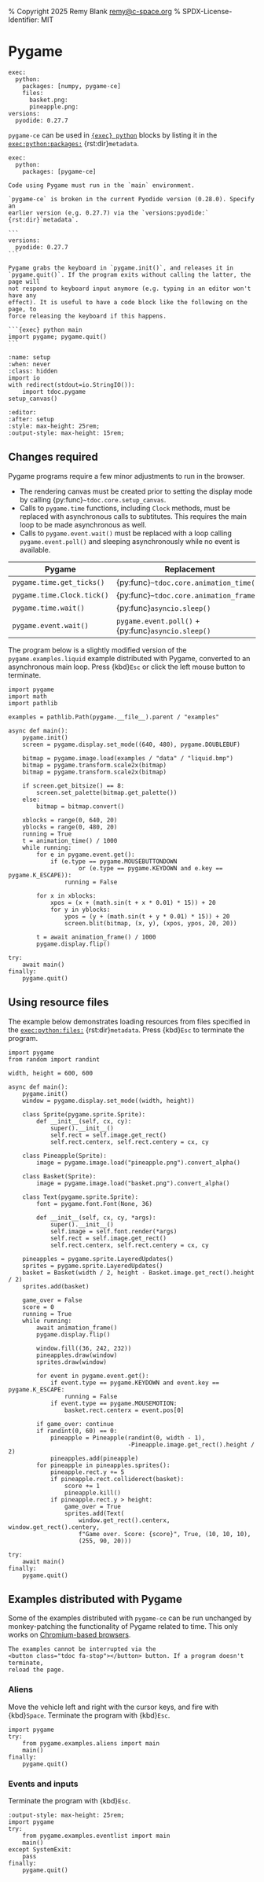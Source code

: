 % Copyright 2025 Remy Blank <remy@c-space.org>
% SPDX-License-Identifier: MIT

# Pygame

```{metadata}
exec:
  python:
    packages: [numpy, pygame-ce]
    files:
      basket.png:
      pineapple.png:
versions:
  pyodide: 0.27.7
```

`pygame-ce` can be used in [`{exec} python`](../../reference/exec.md#python)
blocks by listing it in the
[`exec:python:packages:`](../../reference/exec.md#python) {rst:dir}`metadata`.

```
exec:
  python:
    packages: [pygame-ce]
```

```{important}
Code using Pygame must run in the `main` environment.
```

````{warning}
`pygame-ce` is broken in the current Pyodide version (0.28.0). Specify an
earlier version (e.g. 0.27.7) via the `versions:pyodide:` {rst:dir}`metadata`.

```
versions:
  pyodide: 0.27.7
```
````

````{tip}
Pygame grabs the keyboard in `pygame.init()`, and releases it in
`pygame.quit()`. If the program exits without calling the latter, the page will
not respond to keyboard input anymore (e.g. typing in an editor won't have any
effect). It is useful to have a code block like the following on the page, to
force releasing the keyboard if this happens.

```{exec} python main
import pygame; pygame.quit()
```
````

```{exec} python
:name: setup
:when: never
:class: hidden
import io
with redirect(stdout=io.StringIO()):
    import tdoc.pygame
setup_canvas()
```

```{defaults} exec
:editor:
:after: setup
:style: max-height: 25rem;
:output-style: max-height: 15rem;
```

## Changes required

Pygame programs require a few minor adjustments to run in the browser.

- The rendering canvas must be created prior to setting the display mode by
  calling {py:func}`~tdoc.core.setup_canvas`.
- Calls to `pygame.time` functions, including `Clock` methods, must be replaced
  with asynchronous calls to subtitutes. This requires the main loop to be made
  asynchronous as well.
- Calls to `pygame.event.wait()` must be replaced with a loop calling
  `pygame.event.poll()` and sleeping asynchronously while no event is available.

| Pygame                     | Replacement                                        |
|----------------------------|----------------------------------------------------|
| `pygame.time.get_ticks()`  | {py:func}`~tdoc.core.animation_time()`             |
| `pygame.time.Clock.tick()` | {py:func}`~tdoc.core.animation_frame()`            |
| `pygame.time.wait()`       | {py:func}`asyncio.sleep()`                         |
| `pygame.event.wait()`      | `pygame.event.poll()` + {py:func}`asyncio.sleep()` |

The program below is a slightly modified version of the `pygame.examples.liquid`
example distributed with Pygame, converted to an asynchronous main loop. Press
{kbd}`Esc` or click the left mouse button to terminate.

```{exec} python main
import pygame
import math
import pathlib

examples = pathlib.Path(pygame.__file__).parent / "examples"

async def main():
    pygame.init()
    screen = pygame.display.set_mode((640, 480), pygame.DOUBLEBUF)

    bitmap = pygame.image.load(examples / "data" / "liquid.bmp")
    bitmap = pygame.transform.scale2x(bitmap)
    bitmap = pygame.transform.scale2x(bitmap)

    if screen.get_bitsize() == 8:
        screen.set_palette(bitmap.get_palette())
    else:
        bitmap = bitmap.convert()

    xblocks = range(0, 640, 20)
    yblocks = range(0, 480, 20)
    running = True
    t = animation_time() / 1000
    while running:
        for e in pygame.event.get():
            if (e.type == pygame.MOUSEBUTTONDOWN
                    or (e.type == pygame.KEYDOWN and e.key == pygame.K_ESCAPE)):
                running = False

        for x in xblocks:
            xpos = (x + (math.sin(t + x * 0.01) * 15)) + 20
            for y in yblocks:
                ypos = (y + (math.sin(t + y * 0.01) * 15)) + 20
                screen.blit(bitmap, (x, y), (xpos, ypos, 20, 20))

        t = await animation_frame() / 1000
        pygame.display.flip()

try:
    await main()
finally:
    pygame.quit()
```

## Using resource files

The example below demonstrates loading resources from files specified in the
[`exec:python:files:`](../../reference/exec.md#python) {rst:dir}`metadata`.
Press {kbd}`Esc` to terminate the program.

```{exec} python main
import pygame
from random import randint

width, height = 600, 600

async def main():
    pygame.init()
    window = pygame.display.set_mode((width, height))

    class Sprite(pygame.sprite.Sprite):
        def __init__(self, cx, cy):
            super().__init__()
            self.rect = self.image.get_rect()
            self.rect.centerx, self.rect.centery = cx, cy

    class Pineapple(Sprite):
        image = pygame.image.load("pineapple.png").convert_alpha()

    class Basket(Sprite):
        image = pygame.image.load("basket.png").convert_alpha()

    class Text(pygame.sprite.Sprite):
        font = pygame.font.Font(None, 36)

        def __init__(self, cx, cy, *args):
            super().__init__()
            self.image = self.font.render(*args)
            self.rect = self.image.get_rect()
            self.rect.centerx, self.rect.centery = cx, cy

    pineapples = pygame.sprite.LayeredUpdates()
    sprites = pygame.sprite.LayeredUpdates()
    basket = Basket(width / 2, height - Basket.image.get_rect().height / 2)
    sprites.add(basket)

    game_over = False
    score = 0
    running = True
    while running:
        await animation_frame()
        pygame.display.flip()

        window.fill((36, 242, 232))
        pineapples.draw(window)
        sprites.draw(window)

        for event in pygame.event.get():
            if event.type == pygame.KEYDOWN and event.key == pygame.K_ESCAPE:
                running = False
            if event.type == pygame.MOUSEMOTION:
                basket.rect.centerx = event.pos[0]

        if game_over: continue
        if randint(0, 60) == 0:
            pineapple = Pineapple(randint(0, width - 1),
                                  -Pineapple.image.get_rect().height / 2)
            pineapples.add(pineapple)
        for pineapple in pineapples.sprites():
            pineapple.rect.y += 5
            if pineapple.rect.colliderect(basket):
                score += 1
                pineapple.kill()
            if pineapple.rect.y > height:
                game_over = True
                sprites.add(Text(
                    window.get_rect().centerx, window.get_rect().centery,
                    f"Game over. Score: {score}", True, (10, 10, 10),
                    (255, 90, 20)))

try:
    await main()
finally:
    pygame.quit()
```

## Examples distributed with Pygame

Some of the examples distributed with `pygame-ce` can be run unchanged by
monkey-patching the functionality of Pygame related to time. This only works on
[Chromium-based browsers](#run-sync).

```{note}
The examples cannot be interrupted via the
<button class="tdoc fa-stop"></button> button. If a program doesn't terminate,
reload the page.
```

### Aliens

Move the vehicle left and right with the cursor keys, and fire with
{kbd}`Space`. Terminate the program with {kbd}`Esc`.

```{exec} python main
import pygame
try:
    from pygame.examples.aliens import main
    main()
finally:
    pygame.quit()
```

### Events and inputs

Terminate the program with {kbd}`Esc`.

```{exec} python main
:output-style: max-height: 25rem;
import pygame
try:
    from pygame.examples.eventlist import main
    main()
except SystemExit:
    pass
finally:
    pygame.quit()
```
